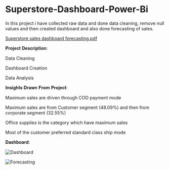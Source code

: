 # Superstore-Dashboard-Power-Bi
In this project i have collected raw data and done data cleaning, remove null values and then created dashboard and also done forecasting of sales.


[Superstore sales dashboard forecasting.pdf](https://github.com/vaidehip30/Superstore-Dashboard-Power-Bi/files/11608664/Superstore.sales.dashboard.forecasting.pdf)




𝐏𝐫𝐨𝐣𝐞𝐜𝐭 𝐃𝐞𝐬𝐜𝐫𝐢𝐩𝐭𝐢𝐨𝐧:

Data Cleaning

Dashboard Creation

Data Analysis

𝐈𝐧𝐬𝐢𝐠𝐡𝐭𝐬 𝐃𝐫𝐚𝐰𝐧 𝐅𝐫𝐨𝐦 𝐏𝐫𝐨𝐣𝐞𝐜𝐭:

Maximum sales are driven through COD payment mode


Maximum sales are from Customer segment (48.09%) and then from corporate segment (32.55%)


Office supplies is the category which have maximum sales


Most of the customer preferred standard class ship mode



𝐃𝐚𝐬𝐡𝐛𝐨𝐚𝐫𝐝:




![Dashboard](https://github.com/vaidehip30/Superstore-Dashboard-Power-Bi/assets/134762504/67b5be75-5aaa-4d7a-839b-3eba5437204d)



![Forecasting](https://github.com/vaidehip30/Superstore-Dashboard-Power-Bi/assets/134762504/b2cae23e-ebed-4113-b28e-4f59882e070b)

